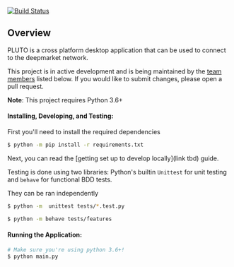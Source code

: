 [![Build Status](https://travis-ci.org/deepmarket/PLUTO.svg?branch=develop)](https://travis-ci.org/deepmarket/PLUTO)

## Overview

PLUTO is a cross platform desktop application that can be used to connect to the deepmarket network.

This project is in active development and is being maintained by the [team members](#team-members) listed below.
If you would like to submit changes, please open a pull request.

**Note**: This project requires Python 3.6+

#### Installing, Developing, and Testing:

First you'll need to install the required dependencies

```bash
$ python -m pip install -r requirements.txt
```

Next, you can read the [getting set up to develop locally](link tbd) guide.

Testing is done using two libraries: Python's builtin `Unittest` for unit testing and `behave` for functional BDD tests.

They can be ran independently
```bash
$ python -m  unittest tests/*.test.py

$ python -m behave tests/features
```

#### Running the Application:

```bash
# Make sure you're using python 3.6+!
$ python main.py
```
